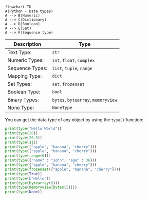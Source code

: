 ```mermaid
flowchart TD
A(Python - Data types)
A --> B(Numeric)
A --> C(Dictionary)
A --> D(Boolean)
A --> E(Set)
A --> F(Sequence type)

```


| Description     | Type                               |
| --------------- | ---------------------------------- |
| Text Type:      | `str`                              |
| Numeric Types:  | `int`, `float`, `complex`          |
| Sequence Types: | `list`, `tuple`, `range`           |
| Mapping Type:   | `dict`                             |
| Set Types:      | `set`, `frozenset`                 |
| Boolean Type:   | `bool`                             |
| Binary Types:   | `bytes`, `bytearray`, `memoryview` |
| None Type:      | `NoneType`                         |

You can get the data type of any object by using the `type()` function:

```Python
print(type("Hello World"))
print(type(20))
print(type(20.5))
print(type(1j))
print(type(["apple", "banana", "cherry"]))
print(type(("apple", "banana", "cherry")))
print(type(range(6)))
print(type({"name" : "John", "age" : 36}))
print(type({"apple", "banana", "cherry"}))
print(type(frozenset({"apple", "banana", "cherry"})))
print(type(True))
print(type(b"Hello"))
print(type(bytearray(5)))
print(type(memoryview(bytes(5))))
print(type(None))
```
